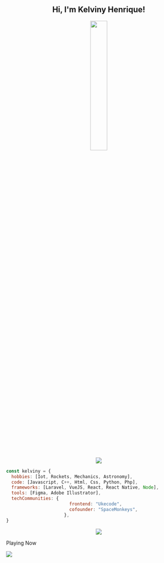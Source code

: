 
<div width="100%">
<h2 align="center"> Hi, I'm Kelviny Henrique!</h2>

 <p align="center">
 <img src="https://i.imgur.com/eCcGKZB.png" width="30%">
<p>
  
  <p align="center">
  <img src="https://github-readme-stats.vercel.app/api/?username=kelvinyhenrique&count_private=true&show_icons=true&title_color=fff&icon_color=79ff97&text_color=9f9f9f&bg_color=151515"/>
  <p>
    
```javascript
const kelviny = {
  hobbies: [Iot, Rockets, Mechanics, Astronomy],
  code: [Javascript, C++, Html, Css, Python, Php],
  frameworks: [Laravel, VueJS, React, React Native, Node],
  tools: [Figma, Adobe Illustrator],
  techCommunities: {
                        frontend: "Ukecode",
                        cofounder: "SpaceMonkeys",
                      },
}
```

<p align="center">
<img src="https://github-readme-stats.vercel.app/api/top-langs/?username=kelvinyhenrique&show_icons=true&title_color=fff&icon_color=79ff97&text_color=9f9f9f&bg_color=151515"/>
</p>

<p>
Playing Now <img src="https://cdn3.iconfinder.com/data/icons/popular-services-brands/512/spotify-512.png" width="13px"></img>
</p>
<p align="left">
  <img  src="https://spotify-github-profile.vercel.app/api/view?uid=kelvinyhenrique&cover_image=true&theme=natemoo-re"></img>
</p>

</div>
